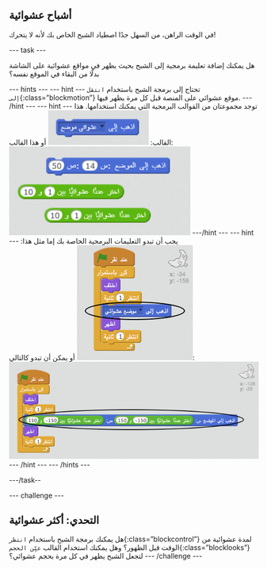 ## أشباح عشوائية

في الوقت الراهن، من السهل جدًا اصطياد الشبح الخاص بك لأنه لا يتحرك!

--- task ---

هل يمكنك إضافة تعليمة برمجية إلى الشبح بحيث يظهر في مواقع عشوائية على الشاشة بدلًا من البقاء في الموقع نفسه؟

--- hints --- --- hint --- تحتاج إلى برمجة الشبح باستخدام `انتقل إلى`{:class=”blockmotion”} موقع عشوائي على المنصة قبل كل مرة يظهر فيها. --- /hint --- --- hint --- توجد مجموعتان من القوالب البرمجية التي يمكنك استخدامها. هذا القالب: ![screenshot](images/ghost-random-blocks-1.png) أو هذا القالب: ![screenshot](images/ghost-random-blocks-2.png) ---/hint --- --- hint --- يجب أن تبدو التعليمات البرمجية الخاصة بك إما مثل هذا: ![screenshot](images/ghost-random-code-1.png) أو يمكن أن تبدو كالتالي: ![screenshot](images/ghost-random-code-2.png) --- /hint --- --- /hints ---

---/task--

--- challenge ---

## التحدي: أكثر عشوائية

هل يمكنك برمجة الشبح باستخدام `انتظر`{:class=”blockcontrol”} لمدة عشوائية من الوقت قبل الظهور؟ وهل يمكنك استخدام القالب `عيِّن الحجم`{:class=”blocklooks”} لتجعل الشبح يظهر في كل مرة بحجم عشوائي؟ --- /challenge ---